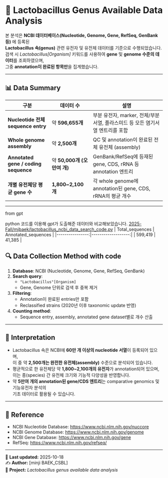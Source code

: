 # 🧫 Lactobacillus Genus Available Data Analysis

본 분석은 **NCBI 데이터베이스(Nucleotide, Genome, Gene, RefSeq, GenBank 등)** 에 등록된  
**Lactobacillus 속(genus)** 관련 유전자 및 유전체 데이터를 기준으로 수행되었습니다.  
검색 시 *Lactobacillus[Organism]* 키워드를 사용하여 **gene** 및 **genome 수준의 데이터**를 조회하였으며,  
그중 **annotation이 완료된 항목만**을 집계했습니다.

---

## 📊 Data Summary

| 구분                              | 데이터 수           | 설명 |
|-----------------------------------|----------------------|------|
| **Nucleotide 전체 sequence entry** | 약 **596,655개**     | 부분 유전자, marker, 전체/부분 서열, 플라스미드 등 모든 염기서열 엔트리를 포함 |
| **Whole genome assembly**         | 약 **2,500개**       | QC 및 annotation이 완료된 전체 유전체 (assembly) |
| **Annotated gene / coding sequence** | 약 **50,000개 (오만여 개)** | GenBank/RefSeq에 등재된 gene, CDS, rRNA 등 annotation 엔트리 |
| **개별 유전체당 평균 gene 수**      | **1,800~2,100개**    | 각 whole genome에 annotation된 gene, CDS, rRNA의 평균 개수 |

---
from gpt

python 코드를 이용해 gpt가 도출해준 데이터와 비교해보았습니다.
[2025-Fall/mjbaek/lactobacillus_ncbi_data_search_code.py](https://github.com/igchoi/IBT610-CompGen/blob/86ebcb0043b45952c2f3532b0f8ae189dd172c36/2025-Fall/mjbaek/lactobacillus_ncbi_data_search_code.py)
| Total_sequences | Annotated_sequences |
|----------------:|-------------------:|
|         599,419 |             41,385 |

## 🔍 Data Collection Method with code

1. **Database**: NCBI (Nucleotide, Genome, Gene, RefSeq, GenBank)
2. **Search query**:  
   - `"Lactobacillus"[Organism]`  
   - Gene, Genome 단위로 검색 후 중복 제거
3. **Filtering**:  
   - Annotation이 완료된 entries만 포함  
   - Reclassified strains (2020년 이후 taxonomic update 반영)
4. **Counting method**:  
   - Sequence entry, assembly, annotated gene dataset별로 개수 산출  

---

## 🧬 Interpretation

- Lactobacillus 속은 NCBI에 **60만 개 이상의 nucleotide 서열**이 등록되어 있으며,  
  이 중 약 **2,500개는 완전한 유전체(assembly)** 수준으로 분석되어 있습니다.  
- 평균적으로 한 유전체당 약 **1,800~2,100개의 유전자**가 annotation되어 있으며,  
  이는 종(species) 간 유전체 크기와 기능적 다양성을 반영합니다.  
- 약 **5만여 개의 annotation된 gene/CDS 엔트리**는 comparative genomics 및 기능유전자 분석의  
  기초 데이터로 활용될 수 있습니다.

---

## 📁 Reference

- NCBI Nucleotide Database: https://www.ncbi.nlm.nih.gov/nuccore  
- NCBI Genome Database: https://www.ncbi.nlm.nih.gov/genome  
- NCBI Gene Database: https://www.ncbi.nlm.nih.gov/gene  
- RefSeq: https://www.ncbi.nlm.nih.gov/refseq/  

---

📅 **Last updated:** 2025-10-18  
✍️ **Author:** [minji BAEK_CSBL]  
🔗 **Project:** *Lactobacillus genus available data analysis*
